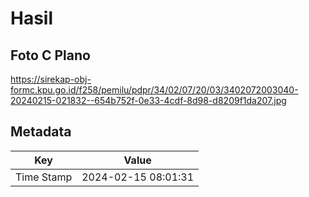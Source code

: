 # Hasil

## Foto C Plano

https://sirekap-obj-formc.kpu.go.id/f258/pemilu/pdpr/34/02/07/20/03/3402072003040-20240215-021832--654b752f-0e33-4cdf-8d98-d8209f1da207.jpg


## Metadata

| Key        | Value               |
| ---------- | ------------------- |
| Time Stamp | 2024-02-15 08:01:31 |



